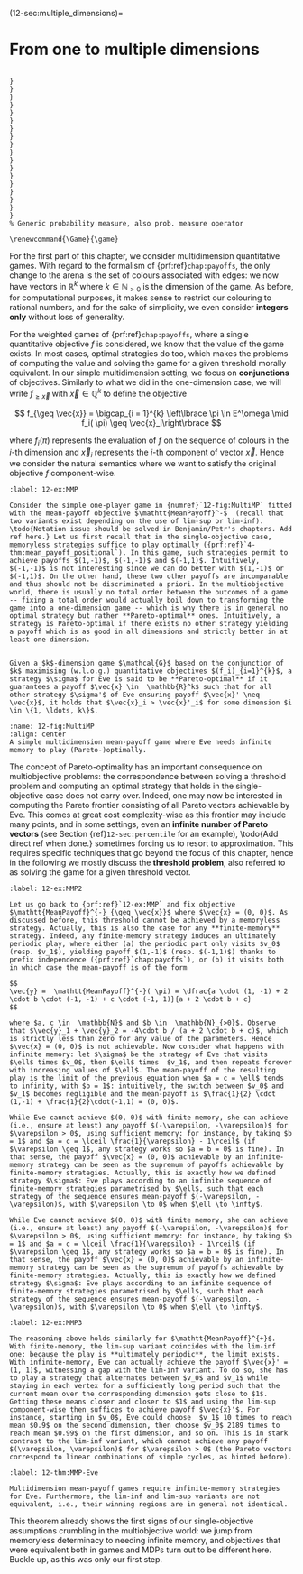 (12-sec:multiple_dimensions)=
# From one to multiple dimensions

```{math}

}
}
}
}
}
}
}
}
}
}
}
}
}
}
}
}
}
}
% Generic probability measure, also prob. measure operator

\renewcommand{\Game}{\game}

```

For the first part of this chapter, we consider multidimension quantitative games. With regard to the formalism of {prf:ref}`chap:payoffs`, the only change to the arena is the set of colours associated with edges: we now have vectors in $\mathbb{R}^k$ where $k \in  \mathbb{N}_{>0}$ is the dimension of the game. As before, for computational purposes, it makes sense to restrict our colouring to rational numbers, and for the sake of simplicity, we even consider **integers only** without loss of generality.

For the weighted games of {prf:ref}`chap:payoffs`, where a single quantitative objective $f$ is considered, we know that the value of the game exists. In most cases, optimal strategies do too, which makes the problems of computing the value and solving the game for a given threshold morally equivalent. In our simple multidimension setting, we focus on **conjunctions** of objectives. Similarly to what we did in the one-dimension case, we will write $f_{\geq \vec{x}}$ with $\vec{x} \in  \mathbb{Q}^k$ to define the objective

$$
f_{\geq \vec{x}} = \bigcap_{i = 1}^{k} \left\lbrace  \pi \in E^\omega \mid f_i( \pi) \geq \vec{x}_i\right\rbrace 
$$

where $f_i( \pi)$ represents the evaluation of $f$ on the sequence of colours in the $i$-th dimension and $\vec{x}_i$ represents the $i$-th component of vector $\vec{x}$. Hence we consider the natural semantics where we want to satisfy the original objective $f$ component-wise.

````{prf:example} NEEDS TITLE 12-ex:MMP
:label: 12-ex:MMP

Consider the simple one-player game in {numref}`12-fig:MultiMP` fitted with the mean-payoff objective $\mathtt{MeanPayoff}^-$  (recall that two variants exist depending on the use of lim-sup or lim-inf). \todo{Notation issue should be solved in Benjamin/Petr's chapters. Add ref here.} Let us first recall that in the single-objective case, memoryless strategies suffice to play optimally ({prf:ref}`4-thm:mean_payoff_positional`). In this game, such strategies permit to achieve payoffs $(1,-1)$, $(-1,-1)$ and $(-1,1)$. Intuitively, $(-1,-1)$ is not interesting since we can do better with $(1,-1)$ or $(-1,1)$. On the other hand, these two other payoffs are incomparable and thus should not be discriminated a priori. In the multiobjective world, there is usually no total order between the outcomes of a game -- fixing a total order would actually boil down to transforming the game into a one-dimension game -- which is why there is in general no optimal strategy but rather **Pareto-optimal** ones. Intuitively, a strategy is Pareto-optimal if there exists no other strategy yielding a payoff which is as good in all dimensions and strictly better in at least one dimension.

````

````{prf:definition} NEEDS LABEL Pareto-optimal strategy

Given a $k$-dimension game $\mathcal{G}$ based on the conjunction of $k$ maximising (w.l.o.g.) quantitative objectives $(f_i)_{i=1}^{k}$, a strategy $\sigma$ for Eve is said to be **Pareto-optimal** if it guarantees a payoff $\vec{x} \in  \mathbb{R}^k$ such that for all other strategy $\sigma'$ of Eve ensuring payoff $\vec{x}' \neq \vec{x}$, it holds that $\vec{x}_i > \vec{x}'_i$ for some dimension $i \in \{1, \ldots, k\}$.

````

```{figure} ./../FigAndAlgos/12-fig:MultiMP.png
:name: 12-fig:MultiMP
:align: center
A simple multidimension mean-payoff game where Eve needs infinite memory to play (Pareto-)optimally.
```

The concept of Pareto-optimality has an important consequence on multiobjective problems: the correspondence between solving a threshold problem and computing an optimal strategy that holds in the single-objective case does not carry over. Indeed, one may now be interested in computing the Pareto frontier consisting of all Pareto  vectors achievable by Eve. This comes at great cost complexity-wise as this frontier may include many points, and in some settings, even an **infinite number of Pareto vectors** (see Section {ref}`12-sec:percentile` for an example), \todo{Add direct ref when done.} sometimes forcing us to resort to approximation. This requires specific techniques that go beyond the focus of this chapter, hence in the following we mostly discuss the **threshold problem**, also referred to as solving the game for a given threshold vector.

````{prf:example} NEEDS TITLE 12-ex:MMP2
:label: 12-ex:MMP2

Let us go back to {prf:ref}`12-ex:MMP` and fix objective $\mathtt{MeanPayoff}^{-}_{\geq \vec{x}}$ where $\vec{x} = (0, 0)$. As discussed before, this threshold cannot be achieved by a memoryless strategy. Actually, this is also the case for any **finite-memory** strategy. Indeed, any finite-memory strategy induces an ultimately periodic play, where either (a) the periodic part only visits $v_0$ (resp. $v_1$), yielding payoff $(1,-1)$ (resp. $(-1,1)$) thanks to prefix independence ({prf:ref}`chap:payoffs`), or (b) it visits both in which case the mean-payoff is of the form

$$
\vec{y} =  \mathtt{MeanPayoff}^{-}( \pi) = \dfrac{a \cdot (1, -1) + 2 \cdot b \cdot (-1, -1) + c \cdot (-1, 1)}{a + 2 \cdot b + c}
$$

where $a, c \in  \mathbb{N}$ and $b \in  \mathbb{N}_{>0}$. Observe that $\vec{y}_1 + \vec{y}_2 = -4\cdot b / (a + 2 \cdot b + c)$, which is strictly less than zero for any value of the parameters. Hence $\vec{x} = (0, 0)$ is not achievable. Now consider what happens with infinite memory: let $\sigma$ be the strategy of Eve that visits $\ell$ times $v_0$, then $\ell$ times  $v_1$, and then repeats forever with increasing values of $\ell$. The mean-payoff of the resulting play is the limit of the previous equation when $a = c = \ell$ tends to infinity, with $b = 1$: intuitively, the switch between $v_0$ and $v_1$ becomes negligible and the mean-payoff is $\frac{1}{2} \cdot (1,-1) + \frac{1}{2}\cdot(-1,1) = (0, 0)$.

````

````{prf:remark} NEEDS TITLE AND LABEL 
While Eve cannot achieve $(0, 0)$ with finite memory, she can achieve (i.e., ensure at least) any payoff $(-\varepsilon, -\varepsilon)$ for $\varepsilon > 0$, using sufficient memory: for instance, by taking $b = 1$ and $a = c = \lceil \frac{1}{\varepsilon} - 1\rceil$ (if $\varepsilon \geq 1$, any strategy works so $a = b = 0$ is fine). In that sense, the payoff $\vec{x} = (0, 0)$ achievable by an infinite-memory strategy can be seen as the supremum of payoffs achievable by finite-memory strategies. Actually, this is exactly how we defined strategy $\sigma$: Eve plays according to an infinite sequence of finite-memory strategies parametrised by $\ell$, such that each strategy of the sequence ensures mean-payoff $(-\varepsilon, -\varepsilon)$, with $\varepsilon \to 0$ when $\ell \to \infty$.

While Eve cannot achieve $(0, 0)$ with finite memory, she can achieve (i.e., ensure at least) any payoff $(-\varepsilon, -\varepsilon)$ for $\varepsilon > 0$, using sufficient memory: for instance, by taking $b = 1$ and $a = c = \lceil \frac{1}{\varepsilon} - 1\rceil$ (if $\varepsilon \geq 1$, any strategy works so $a = b = 0$ is fine). In that sense, the payoff $\vec{x} = (0, 0)$ achievable by an infinite-memory strategy can be seen as the supremum of payoffs achievable by finite-memory strategies. Actually, this is exactly how we defined strategy $\sigma$: Eve plays according to an infinite sequence of finite-memory strategies parametrised by $\ell$, such that each strategy of the sequence ensures mean-payoff $(-\varepsilon, -\varepsilon)$, with $\varepsilon \to 0$ when $\ell \to \infty$.

````

````{prf:example} NEEDS TITLE 12-ex:MMP3
:label: 12-ex:MMP3

The reasoning above holds similarly for $\mathtt{MeanPayoff}^{+}$. With finite-memory, the lim-sup variant coincides with the lim-inf one: because the play is **ultimately periodic**, the limit exists. With infinite-memory, Eve can actually achieve the payoff $\vec{x}' = (1, 1)$, witnessing a gap with the lim-inf variant. To do so, she has to play a strategy that alternates between $v_0$ and $v_1$ while staying in each vertex for a sufficiently long period such that the current mean over the corresponding dimension gets close to $1$. Getting these means closer and closer to $1$ and using the lim-sup component-wise then suffices to achieve payoff $\vec{x}'$. For instance, starting in $v_0$, Eve could choose  $v_1$ 10 times to reach mean $0.9$ on the second dimension, then choose $v_0$ 2189 times to reach mean $0.99$ on the first dimension, and so on. This is in stark contrast to the lim-inf variant, which cannot achieve any payoff $(\varepsilon, \varepsilon)$ for $\varepsilon > 0$ (the Pareto vectors correspond to linear combinations of simple cycles, as hinted before).

````

````{prf:theorem} NEEDS TITLE 12-thm:MMP-Eve
:label: 12-thm:MMP-Eve

Multidimension mean-payoff games require infinite-memory strategies for Eve. Furthermore, the lim-inf and lim-sup variants are not equivalent, i.e., their winning regions are in general not identical.

````

This theorem already shows the first signs of our single-objective assumptions crumbling in the multiobjective world: we jump from memoryless determinacy to needing infinite memory, and objectives that were equivalent both in games and MDPs turn out to be different here. Buckle up, as this was only our first step.
